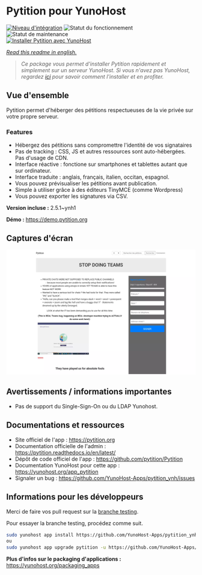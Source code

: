 <!--
N.B.: This README was automatically generated by https://github.com/YunoHost/apps/tree/master/tools/README-generator
It shall NOT be edited by hand.
-->

# Pytition pour YunoHost

[![Niveau d'intégration](https://dash.yunohost.org/integration/pytition.svg)](https://dash.yunohost.org/appci/app/pytition) ![Statut du fonctionnement](https://ci-apps.yunohost.org/ci/badges/pytition.status.svg) ![Statut de maintenance](https://ci-apps.yunohost.org/ci/badges/pytition.maintain.svg)  
[![Installer Pytition avec YunoHost](https://install-app.yunohost.org/install-with-yunohost.svg)](https://install-app.yunohost.org/?app=pytition)

*[Read this readme in english.](./README.md)*

> *Ce package vous permet d'installer Pytition rapidement et simplement sur un serveur YunoHost.
Si vous n'avez pas YunoHost, regardez [ici](https://yunohost.org/#/install) pour savoir comment l'installer et en profiter.*

## Vue d'ensemble

Pytition permet d'héberger des pétitions respectueuses de la vie privée sur votre propre serveur.

### Features

- Hébergez des pétitions sans compromettre l'identité de vos signataires
- Pas de tracking : CSS, JS et autres ressources sont auto-hébergées. Pas d'usage de CDN.
- Interface réactive : fonctione sur smartphones et tablettes autant que sur ordinateur.
- Interface traduite : anglais, français, italien, occitan, espagnol.
- Vous pouvez prévisualiser les pétitions avant publication.
- Simple à utiliser grâce à des éditeurs TinyMCE (comme Wordpress)
- Vous pouvez exporter les signatures via CSV.


**Version incluse :** 2.5.1~ynh1

**Démo :** https://demo.pytition.org

## Captures d'écran

![Capture d'écran de Pytition](./doc/screenshots/stop_doing_teams.webp)

## Avertissements / informations importantes

* Pas de support du Single-Sign-On ou du LDAP Yunohost.

## Documentations et ressources

* Site officiel de l'app : <https://pytition.org>
* Documentation officielle de l'admin : <https://pytition.readthedocs.io/en/latest/>
* Dépôt de code officiel de l'app : <https://github.com/pytition/Pytition>
* Documentation YunoHost pour cette app : <https://yunohost.org/app_pytition>
* Signaler un bug : <https://github.com/YunoHost-Apps/pytition_ynh/issues>

## Informations pour les développeurs

Merci de faire vos pull request sur la [branche testing](https://github.com/YunoHost-Apps/pytition_ynh/tree/testing).

Pour essayer la branche testing, procédez comme suit.

``` bash
sudo yunohost app install https://github.com/YunoHost-Apps/pytition_ynh/tree/testing --debug
ou
sudo yunohost app upgrade pytition -u https://github.com/YunoHost-Apps/pytition_ynh/tree/testing --debug
```

**Plus d'infos sur le packaging d'applications :** <https://yunohost.org/packaging_apps>
